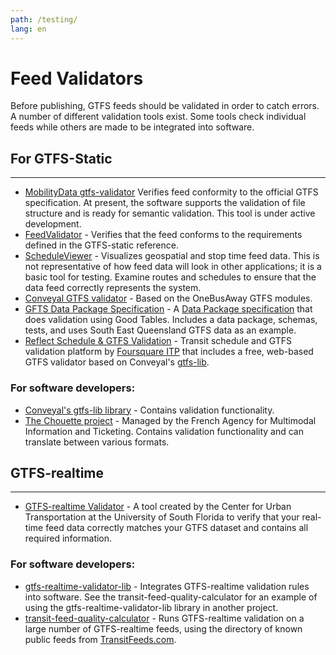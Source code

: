 ```yaml
---
path: /testing/
lang: en
---
```

# Feed Validators

Before publishing, GTFS feeds should be validated in order to catch errors. A number of different validation tools exist. Some tools check individual feeds while others are made to be integrated into software. 

## For GTFS-Static
<hr>

* [MobilityData gtfs-validator](https://github.com/MobilityData/gtfs-validator/blob/master/RELEASE.md) Verifies feed conformity to the official GTFS specification. At present, the software supports the validation of file structure and is ready for semantic validation. This tool is under active development.
* [FeedValidator](https://github.com/google/transitfeed/wiki/FeedValidator) - Verifies that the feed conforms to the requirements defined in the GTFS-static reference.
* [ScheduleViewer](https://github.com/google/transitfeed/wiki/ScheduleViewer) - Visualizes geospatial and stop time feed data. This is not representative of how feed data will look in other applications; it is a basic tool for testing. Examine routes and schedules to ensure that the data feed correctly represents the system.
* [Conveyal GTFS validator](https://github.com/conveyal/gtfs-validator) - Based on the OneBusAway GTFS modules.
* [GFTS Data Package Specification](https://github.com/Stephen-Gates/GTFS) - A [Data Package specification](https://frictionlessdata.io/specs/data-package/) that does validation using Good Tables. Includes a data package, schemas, tests, and uses South East Queensland GTFS data as an example.
* [Reflect Schedule & GTFS Validation](https://reflect.foursquareitp.com/) - Transit schedule and GTFS validation platform by [Foursquare ITP](https://www.foursquareitp.com) that includes a free, web-based GTFS validator based on Conveyal's [gtfs-lib](https://github.com/conveyal/gtfs-lib/).

### For software developers:

* [Conveyal's gtfs-lib library](https://github.com/conveyal/gtfs-lib) - Contains validation functionality.
* [The Chouette project](https://github.com/afimb/chouette) - Managed by the French Agency for Multimodal Information and Ticketing. Contains validation functionality and can translate between various formats.

## GTFS-realtime
<hr>

* [GTFS-realtime Validator](https://github.com/CUTR-at-USF/gtfs-realtime-validator) - A tool created by the Center for Urban Transportation at the University of South Florida to verify that your real-time feed data correctly matches your GTFS dataset and contains all required information. 

### For software developers:

* [gtfs-realtime-validator-lib](https://github.com/CUTR-at-USF/gtfs-realtime-validator/tree/master/gtfs-realtime-validator-lib) - Integrates GTFS-realtime validation rules into software. See the transit-feed-quality-calculator for an example of using the gtfs-realtime-validator-lib library in another project.
* [transit-feed-quality-calculator](https://github.com/CUTR-at-USF/transit-feed-quality-calculator) - Runs GTFS-realtime validation on a large number of GTFS-realtime feeds, using the directory of known public feeds from [TransitFeeds.com](http://transitfeeds.com/).
